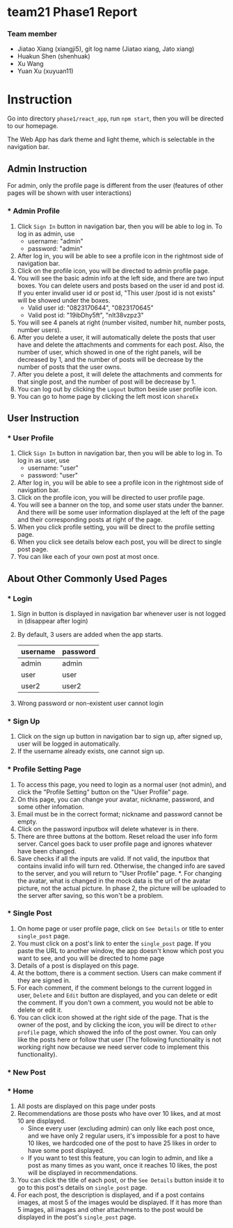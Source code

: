 # team21 Phase1 Report

### Team member

* Jiatao Xiang (xiangji5), git log name (Jiatao xiang, Jato xiang)
* Huakun Shen (shenhuak)
* Xu Wang
* Yuan Xu (xuyuan11)

# Instruction

Go into directory `phase1/react_app`,  run `npm start`, then you will be directed to our homepage.

The Web App has dark theme and light theme, which is selectable in the navigation bar.

## Admin Instruction

For admin, only the profile page is different from the user (features of other pages will be shown with user interactions)

### * Admin Profile

1. Click `Sign In` button in navigation bar, then you will be able to log in. To log in as admin, use
   * username: "admin"
   * password: "admin"
2. After log in, you will  be able to see a profile icon in the rightmost side of navigation bar.
3. Click on the profile icon, you will be directed to admin profile page.
4. You will see the basic admin info at the left side, and there are two input boxes. You can delete users and posts based on the user id and post id. If you enter invalid user id or post id, "This user /post id is not exists" will be showed under the boxes.  
   * Valid user id: "0823170644", "0823170645"
   * Valid post id: "19ibDhy5ft", "nIt38vzpz3"
5. You will see 4 panels at right (number visited, number hit, number posts, number users).
6. After you delete a user, it will automatically delete the posts that user have and delete the attachments and comments for each post. Also, the number of user, which showed in one of the right panels, will be decreased by 1, and the number of posts will be decrease by the number of posts that the user owns.
7. After you delete a post, it will delete the attachments and comments for that single post, and the number of post will be decrease by 1.
8. You can log out by clicking the `Logout` button beside user profile icon.
9. You can go to home page by clicking the left most icon `shareEx`

## User Instruction

### * User Profile

1. Click `Sign In` button in navigation bar, then you will be able to log in. To log in as user, use
   - username: "user"
   - password: "user"
2. After log in, you will  be able to see a profile icon in the rightmost side of navigation bar.
3. Click on the profile icon, you will be directed to user profile page.
4. You will see a banner on the top, and some user stats under the banner. And there will be some user information displayed at the left of the page and their corresponding posts at right of the page.
5. When you click profile setting, you will be direct to the profile setting page.
6. When you click see details below each post, you will be direct to single post page.
7. You can like each of your own post at most once.

## About Other Commonly Used Pages

### * Login

1. Sign in button is displayed in navigation bar whenever user is not logged in (disappear after login)

2. By default, 3 users are added when the app starts.

   | username | password |
   | -------- | -------- |
   | admin    | admin    |
   | user     | user     |
   | user2    | user2    |

3. Wrong password or non-existent user cannot login

### * Sign Up

1. Click on the sign up button in navigation bar to sign up, after signed up, user will be logged in automatically.
2. If the username already exists, one cannot sign up.

### * Profile Setting Page

1. To access this page, you need to login as a normal user (not admin), and click the "Profile Setting" button on the "User Profile" page.
2. On this page, you can change your avatar, nickname, password, and some other infomation.
3. Email must be in the correct format; nickname and password cannot be empty.
4. Click on the password inputbox will delete whatever is in there.
5. There are three buttons at the bottom. Reset reload the user info form server. Cancel goes back to user profile page and ignores whatever have been changed.
6. Save checks if all the inputs are valid. If not valid, the inputbox that contains invalid info will turn red. Otherwise, the changed info are saved to the server, and you will return to "User Profile" page.
*. For changing the avatar, what is changed in the mock data is the url of the avatar picture, not the actual picture. In phase 2, the picture will be uploaded to the server after saving, so this won't be a problem.

### * Single Post

1. On home page or user profile page, click on `See Details` or title to enter `single_post` page.
2. You must click on a post's link to enter the `single_post` page. If you paste the URL to another window, the app doesn't know which post you want to see, and you will be directed to home page
3. Details of a post is displayed on this page.
4. At the bottom, there is a comment section. Users can make comment if they are signed in. 
5. For each comment, if the comment belongs to the current logged in user, `Delete` and `Edit` button are displayed, and you can delete or edit the comment. If you don't own a comment, you would not be able to delete or edit it.
6. You can click icon showed at the right side of the page. That is the owner of the post, and by clicking the icon, you will be direct to `other profile` page, which showed the info of the post owner. You can only like the posts here or follow that user (The following functionality is not working right now because we need server code to implement this functionality).

### * New Post

### * Home

1. All posts are displayed on this page under posts
2. Recommendations are those posts who have over 10 likes, and at most 10 are displayed. 
   - Since every user (excluding admin) can only like each post once, and we have only 2 regular users, it's impossible for a post to have 10 likes, we hardcoded one of the post to have 25 likes in order to have some post displayed.
   - If you want to test this feature, you can login to admin, and like a post as many times as you want, once it reaches 10 likes, the post will be displayed in recommendations.
3. You can click the title of each post, or the `See Details` button inside it to go to this post's details on `single_post` page.
4. For each post, the description is displayed, and if a post contains images, at most 5 of the images would be displayed. If it has more than 5 images, all images and other attachments to the post would be displayed in the post's `single_post` page.













